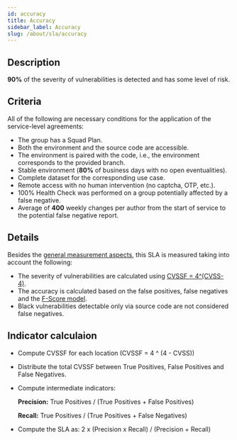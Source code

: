 ```yaml
---
id: accuracy
title: Accuracy
sidebar_label: Accuracy
slug: /about/sla/accuracy
---
```


## Description

**90%** of the severity of vulnerabilities is detected
and has some level of risk.

## Criteria

All of the following are necessary conditions
for the application of the service-level agreements:

- The group has a Squad Plan.
- Both the environment
  and the source code
  are accessible.
- The environment is paired with the code,
  i.e.,
  the environment corresponds to the provided branch.
- Stable environment
  (**80%** of business days
  with no open eventualities).
- Complete dataset
  for the corresponding use case.
- Remote access with no human intervention
  (no captcha, OTP, etc.).
- 100% Health Check was performed
  on a group potentially affected
  by a false negative.
- Average of **400** weekly changes per author
  from the start of service
  to the potential false negative report.

## Details

Besides the [general measurement aspects](/about/sla#details),
this SLA is measured
taking into account the following:

- The severity of vulnerabilities are calculated
  using [CVSSF = 4^(CVSS-4)](/about/faq/#adjustment-by-severity).
- The accuracy is calculated
  based on the false positives,
  false negatives
  and the [F-Score model](https://en.wikipedia.org/wiki/F-score).
- Black vulnerabilities
  detectable only via source code
  are not considered false negatives.

## Indicator calculaion

- Compute CVSSF for each location
  (CVSSF = 4 ^ (4 - CVSS))
- Distribute the total CVSSF
  between True Positives,
  False Positives and False Negatives.
- Compute intermediate indicators:

  **Precision:**
  True Positives / (True Positives + False Positives)

  **Recall:**
  True Positives / (True Positives + False Negatives)

- Compute the SLA as:
  2 x (Precision x Recall) / (Precision + Recall)
